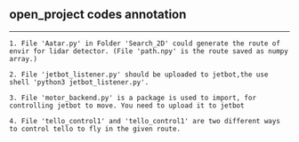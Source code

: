 ## open_project codes annotation
---

    1. File 'Aatar.py' in Folder 'Search_2D' could generate the route of envir for lidar detector. (File 'path.npy' is the route saved as numpy array.)

    2. File 'jetbot_listener.py' should be uploaded to jetbot,the use shell 'python3 jetbot_listener.py'.

    3. File 'motor_backend.py' is a package is used to import, for controlling jetbot to move. You need to upload it to jetbot

    4. File 'tello_control1' and 'tello_control1' are two different ways to control tello to fly in the given route. 